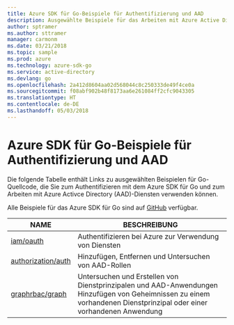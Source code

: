```yaml
---
title: Azure SDK für Go-Beispiele für Authentifizierung und AAD
description: Ausgewählte Beispiele für das Arbeiten mit Azure Active Directory (AAD) und Authentifizierung aus dem Azure SDK für Go
author: sptramer
ms.author: sttramer
manager: carmonm
ms.date: 03/21/2018
ms.topic: sample
ms.prod: azure
ms.technology: azure-sdk-go
ms.service: active-directory
ms.devlang: go
ms.openlocfilehash: 2a412d8604aa02d568044c8c250333de49f4ce0a
ms.sourcegitcommit: f08abf902b48f8173aa6e261084ff2cfc9043305
ms.translationtype: HT
ms.contentlocale: de-DE
ms.lasthandoff: 05/03/2018
---
```

# <a name="azure-sdk-for-go-samples-for-authentication-and-aad"></a>Azure SDK für Go-Beispiele für Authentifizierung und AAD

Die folgende Tabelle enthält Links zu ausgewählten Beispielen für Go-Quellcode, die Sie zum Authentifizieren mit dem Azure SDK für Go und zum Arbeiten mit Azure Activce Directory (AAD)-Diensten verwenden können. 

Alle Beispiele für das Azure SDK für Go sind auf [GitHub](https://github.com/Azure-Samples/azure-sdk-for-go-samples) verfügbar.

| NAME | BESCHREIBUNG |
|------|-------------|
| [iam/oauth](https://github.com/Azure-Samples/azure-sdk-for-go-samples/blob/master/iam/oauth.go) | Authentifizieren bei Azure zur Verwendung von Diensten |
| [authorization/auth](https://github.com/Azure-Samples/azure-sdk-for-go-samples/blob/master/authorization/auth.go) | Hinzufügen, Entfernen und Untersuchen von AAD-Rollen |
| [graphrbac/graph](https://github.com/Azure-Samples/azure-sdk-for-go-samples/blob/master/graphrbac/graph.go) | Untersuchen und Erstellen von Dienstprinzipalen und AAD-Anwendungen Hinzufügen von Geheimnissen zu einem vorhandenen Dienstprinzipal oder einer vorhandenen Anwendung |
